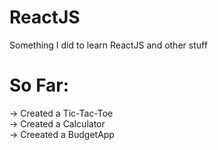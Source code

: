 # ReactJS
Something I did to learn ReactJS and other stuff
# So Far:
-> Created a Tic-Tac-Toe <br />
-> Created a Calculator <br/>
-> Creeated a BudgetApp
